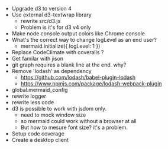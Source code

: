 - Upgrade d3 to version 4
- Use external d3-textwrap library
    - rewrite src/d3.js
    - Problem is it's for d3 v4 only
- Make node console output colors like Chrome console
- What's the correct way to change logLevel as an end user?
    - mermaid.initialize({ logLevel: 1 })
- Replace CodeClimate with coveralls ?
- Get familar with jison
- git graph requires a blank line at the end. why?
- Remove 'lodash' as dependency
    - https://github.com/lodash/babel-plugin-lodash
    - https://www.npmjs.com/package/lodash-webpack-plugin
- global.mermaid_config
- rewrite logger
- rewrite less code
- d3 is possible to work with jsdom only.
    - need to mock window size
    - so mermaid could work without a browser at all
    - But how to mesure font size? it's a problem.
- Setup code coverage
- Create a desktop client
